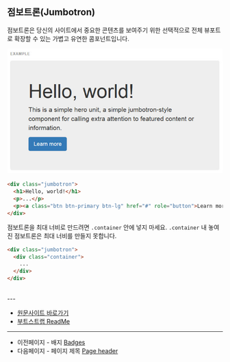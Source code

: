 ## 점보트론(Jumbotron)

점보트론은 당신의 사이트에서 중요한 콘텐츠를 보여주기 위한 선택적으로 전체 뷰포트로 확장할 수 있는 가볍고 유연한 콤포넌트입니다.

![component_jumbotron_01](../images/component_jumbotron_01.jpg)

```html
<div class="jumbotron">
  <h1>Hello, world!</h1>
  <p>...</p>
  <p><a class="btn btn-primary btn-lg" href="#" role="button">Learn more</a></p>
</div>

```

점보트론을 최대 너비로 만드려면 `.container` 안에 넣지 마세요. `.container` 내 놓여진 점보트론은 최대 너비를 만들지 못합니다.


```html
<div class="jumbotron">
  <div class="container">
    ...
  </div>
</div>

```

<br >
---

* [원문사이트 바로가기](http://getbootstrap.com/components/#jumbotron)
* [부트스트랩 ReadMe](../README.md)

---
* 이전페이지 - 배지 [Badges](component_11_badges.md)
* 다음페이지 - 페이지 제목 [Page header](component_13_page_header.md)